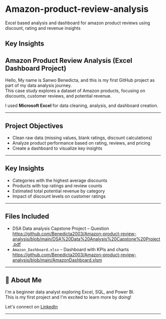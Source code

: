 # Amazon-product-review-analysis
Excel based analysis and dashboard for amazon product reviews using discount, rating and revenue insights
## Key Insights
## Amazon Product Review Analysis (Excel Dashboard Project)

Hello, My name is Sanwo Benedicta, and this is my first GitHub project as part of my data analysis journey.  
This case study explores a dataset of Amazon products, focusing on discounts, customer reviews, and potential revenue.

I used **Microsoft Excel** for data cleaning, analysis, and dashboard creation.

---

## Project Objectives
- Clean raw data (missing values, blank ratings, discount calculations)
- Analyze product performance based on rating, reviews, and pricing
- Create a dashboard to visualize key insights

---

##  Key Insights
- Categories with the highest average discounts
- Products with top ratings and review counts
- Estimated total potential revenue by category
- Impact of discount levels on customer ratings

---

## Files Included
- DSA Data analysis Capstone Project – Question  https://github.com/Benedicta2003/Amazon-product-review-analysis/blob/main/DSA%20Data%20Analysis%20Capstone%20Project.pdf
- `Amazon_Dashboard.xlsx` – Dashboard with KPIs and charts  https://github.com/Benedicta2003/Amazon-product-review-analysis/blob/main/AmazonDashboard.xlsm

---

## 🙋 About Me
I'm a beginner data analyst exploring Excel, SQL, and Power BI.  
This is my first project and I'm excited to learn more by doing!

Let's connect on [LinkedIn](https://www.linkedin.com/in/SanwoBenedicta)

---

